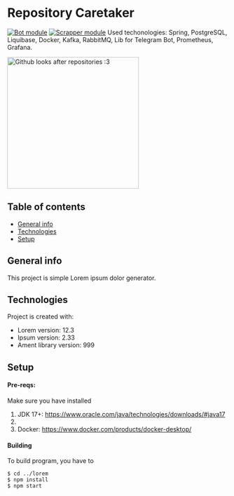 # Repository Caretaker


[![Bot module](https://github.com/EmiAsk/repo-caretaker/actions/workflows/bot.yml/badge.svg)](https://github.com/EmiAsk/repo-caretaker/actions/workflows/bot.yml)
[![Scrapper module](https://github.com/EmiAsk/repo-caretaker/actions/workflows/scrapper.yml/badge.svg)](https://github.com/EmiAsk/repo-caretaker/actions/workflows/scrapper.yml)
Used techonologies: Spring, PostgreSQL, Liquibase, Docker, Kafka, RabbitMQ, Lib for Telegram Bot, Prometheus, Grafana.

<img src="https://github.com/EmiAsk/repo-caretaker/assets/74973350/255b1cf9-cadf-4327-b669-a546fb6ae0b1" alt="Github looks after repositories :3" width="300px">


## Table of contents
* [General info](#general-info)
* [Technologies](#technologies)
* [Setup](#setup)

## General info
This project is simple Lorem ipsum dolor generator.
	
## Technologies
Project is created with:
* Lorem version: 12.3
* Ipsum version: 2.33
* Ament library version: 999
	
## Setup
#### Pre-reqs:
Make sure you have installed
1) JDK 17+: https://www.oracle.com/java/technologies/downloads/#java17
2) 
3) Docker: https://www.docker.com/products/docker-desktop/

#### Building
To build program, you have to 

```
$ cd ../lorem
$ npm install
$ npm start
